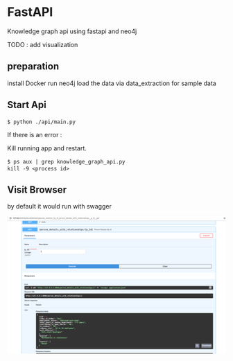 # FastAPI

Knowledge graph api using fastapi and neo4j 

TODO : add visualization 

## preparation

install Docker 
run neo4j 
load the data via data_extraction for sample data
## Start Api
````
$ python ./api/main.py
````

If there is an error :

Kill running app and restart.

```
$ ps aux | grep knowledge_graph_api.py
kill -9 <process id>
```

## Visit Browser 

by default it would run with swagger 

![alt text](https://raw.githubusercontent.com/sgmoorthy/Knowledge_Graph_API/master/gitImages/fastapi_knowledge_api.png)

